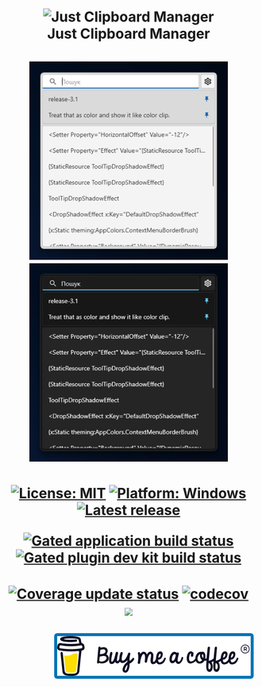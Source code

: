 <h1 align="center">
  <img src="Tum4ik.JustClipboardManager/Resources/Icons/tray.ico" alt="Just Clipboard Manager" style="width:128px;" />
  <br/>
  Just Clipboard Manager
</h1>
<h1 align="center">
  <img src=".attachments/paste-window-light.png" alt="Paste Window Light" width="400" />
  <img src=".attachments/paste-window-dark.png" alt="Paste Window Dark" width="400" />
</h1>
<h1 align="center">

  [![License: MIT](https://img.shields.io/github/license/Tum4ik/just-clipboard-manager)](LICENSE)
  [![Platform: Windows](https://img.shields.io/badge/platform-windows-%23373737)]()
  [![Latest release](https://img.shields.io/github/v/release/Tum4ik/just-clipboard-manager)](https://github.com/Tum4ik/just-clipboard-manager/releases)

  [![Gated application build status](https://github.com/Tum4ik/just-clipboard-manager/actions/workflows/gated_application.yml/badge.svg)](https://github.com/Tum4ik/just-clipboard-manager/actions/workflows/gated_application.yml)
  [![Gated plugin dev kit build status](https://github.com/Tum4ik/just-clipboard-manager/actions/workflows/gated_plugin-dev-kit.yml/badge.svg)](https://github.com/Tum4ik/just-clipboard-manager/actions/workflows/gated_plugin-dev-kit.yml)
</h1>

<h1 align="center">

  [![Coverage update status](https://github.com/Tum4ik/just-clipboard-manager/actions/workflows/codecov-update.yml/badge.svg)](https://github.com/Tum4ik/just-clipboard-manager/actions/workflows/codecov-update.yml)
  [![codecov](https://codecov.io/gh/Tum4ik/just-clipboard-manager/branch/main/graph/badge.svg?token=ISPY8ADZZ8)](https://codecov.io/gh/Tum4ik/just-clipboard-manager)
  <br/>
  <img src="https://codecov.io/gh/Tum4ik/just-clipboard-manager/branch/main/graphs/sunburst.svg?token=ISPY8ADZZ8" />
</h1>

<p align="right">
  <a href="https://www.buymeacoffee.com/tum4ik">
    <img src=".attachments/bmc-brand-logo.svg" alt="Buy Me A Coffee"
         style="background: #0274B5; border-radius: 6px; padding: 6px"/>
  </a>
</p>
